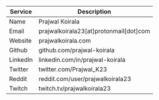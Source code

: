| Service                                | Description                            |
|----------------------------------------|----------------------------------------|
| Name                                   | Prajwal Koirala                        |
| Email                                  | prajwalkoirala23[at]protonmail[dot]com |
| Website                                | prajwalkoirala.com                     |
| Github                                 | github.com/prajwal-koirala             |
| LinkedIn                               | linkedin.com/in/prajwal-koirala        |
| Twitter                                | twitter.com/Prajwal_K23                |
| Reddit                                 | reddit.com/user/prajwalkoirala23       |
| Twitch                                 | twitch.tv/prajwalkoirala23             |
